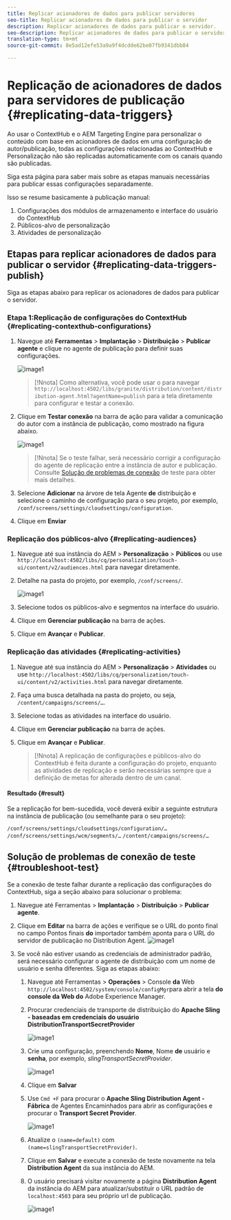 ```yaml
---
title: Replicar acionadores de dados para publicar servidores
seo-title: Replicar acionadores de dados para publicar o servidor
description: Replicar acionadores de dados para publicar o servidor.
seo-description: Replicar acionadores de dados para publicar o servidor.
translation-type: tm+mt
source-git-commit: 8e5ad12efe53a9a9f4dcdde62be07fb9341dbb84

---
```



# Replicação de acionadores de dados para servidores de publicação {#replicating-data-triggers}

Ao usar o ContextHub e o AEM Targeting Engine para personalizar o conteúdo com base em acionadores de dados em uma configuração de autor/publicação, todas as configurações relacionadas ao ContextHub e Personalização não são replicadas automaticamente com os canais quando são publicadas.

Siga esta página para saber mais sobre as etapas manuais necessárias para publicar essas configurações separadamente.

Isso se resume basicamente à publicação manual:

1. Configurações dos módulos de armazenamento e interface do usuário do ContextHub
1. Públicos-alvo de personalização
1. Atividades de personalização

## Etapas para replicar acionadores de dados para publicar o servidor {#replicating-data-triggers-publish}

Siga as etapas abaixo para replicar os acionadores de dados para publicar o servidor.

### Etapa 1:Replicação de configurações do ContextHub {#replicating-contexthub-configurations}

1. Navegue até **Ferramentas** > **Implantação** > **Distribuição** > **Publicar agente** e clique no agente de publicação para definir suas configurações.

   ![image1](/help/user-guide/assets/replicating-triggers/replicating-triggers1.png)

   >[!Nnota]
   >Como alternativa, você pode usar o para navegar `http://localhost:4502/libs/granite/distribution/content/distribution-agent.html?agentName=publish` para a tela diretamente para configurar e testar a conexão.

1. Clique em **Testar conexão** na barra de ação para validar a comunicação do autor com a instância de publicação, como mostrado na figura abaixo.

   ![image1](/help/user-guide/assets/replicating-triggers/replicating-triggers2.png)

   >[!Nnota]
   >Se o teste falhar, será necessário corrigir a configuração do agente de replicação entre a instância de autor e publicação. Consulte [Solução de problemas de conexão](/help/user-guide/replicating-data-triggers.md#troubleshoot-test) de teste para obter mais detalhes.

1. Selecione **Adicionar** na árvore de tela Agente **de** distribuição e selecione o caminho de configuração para o seu projeto, por exemplo, `/conf/screens/settings/cloudsettings/configuration`.

1. Clique em **Enviar**

### Replicação dos públicos-alvo {#replicating-audiences}

1. Navegue até sua instância do AEM > **Personalização** > **Públicos** ou use `http://localhost:4502/libs/cq/personalization/touch-ui/content/v2/audiences.html` para navegar diretamente.

1. Detalhe na pasta do projeto, por exemplo, `/conf/screens/`.

   ![image1](/help/user-guide/assets/replicating-triggers/replicating-triggers10.png)

1. Selecione todos os públicos-alvo e segmentos na interface do usuário.

1. Clique em **Gerenciar publicação** na barra de ações.

1. Clique em **Avançar** e **Publicar**.

### Replicação das atividades {#replicating-activities}

1. Navegue até sua instância do AEM > **Personalização** > **Atividades** ou use `http://localhost:4502/libs/cq/personalization/touch-ui/content/v2/activities.html` para navegar diretamente.

1. Faça uma busca detalhada na pasta do projeto, ou seja, `/content/campaigns/screens/…`.

1. Selecione todas as atividades na interface do usuário.

1. Clique em **Gerenciar publicação** na barra de ações.

1. Clique em **Avançar** e **Publicar**.

   > [!Nnota]
   >A replicação de configurações e públicos-alvo do ContextHub é feita durante a configuração do projeto, enquanto as atividades de replicação e serão necessárias sempre que a definição de metas for alterada dentro de um canal.

#### Resultado {#result}

Se a replicação for bem-sucedida, você deverá exibir a seguinte estrutura na instância de publicação (ou semelhante para o seu projeto):

`/conf/screens/settings/cloudsettings/configuration/…`
`/conf/screens/settings/wcm/segments/…`
`/content/campaigns/screens/…`

## Solução de problemas de conexão de teste {#troubleshoot-test}

Se a conexão de teste falhar durante a replicação das configurações do ContextHub, siga a seção abaixo para solucionar o problema:

1. Navegue até Ferramentas > **Implantação** > **Distribuição** > **Publicar agente**.

1. Clique em **Editar** na barra de ações e verifique se o URL do ponto final no campo Pontos finais **do** importador também aponta para o URL do servidor de publicação no Distribution Agent.
   ![image1](/help/user-guide/assets/replicating-triggers/replicating-triggers9.png)

1. Se você não estiver usando as credenciais de administrador padrão, será necessário configurar o agente de distribuição com um nome de usuário e senha diferentes.
Siga as etapas abaixo:

   1. Navegue até Ferramentas > **Operações** > Console **da** Web `http://localhost:4502/system/console/configMgr`para abrir a tela **do console da Web do** Adobe Experience Manager.

   1. Procurar credenciais de transporte de distribuição do **Apache Sling - baseadas em credenciais do usuário DistributionTransportSecretProvider**

      ![image1](/help/user-guide/assets/replicating-triggers/replicating-triggers6.png)

   1. Crie uma configuração, preenchendo **Nome**, Nome **de** usuário e **senha**, por exemplo, *slingTransportSecretProvider*.

      ![image1](/help/user-guide/assets/replicating-triggers/replicating-triggers7.png)

   1. Clique em **Salvar**

   1. Use `Cmd +F` para procurar o **Apache Sling Distribution Agent - Fábrica** de Agentes Encaminhados para abrir as configurações e procurar o **Transport Secret Provider**.

      ![image1](/help/user-guide/assets/replicating-triggers/replicating-triggers8.png)

   1. Atualize o `(name=default)` com `(name=slingTransportSecretProvider)`.

   1. Clique em **Salvar** e execute a conexão de teste novamente na tela **Distribution Agent** da sua instância do AEM.

   1. O usuário precisará visitar novamente a página **Distribution Agent** da instância do AEM para atualizar/substituir o URL padrão de `localhost:4503` para seu próprio url de publicação.

      ![image1](/help/user-guide/assets/replicating-triggers/replicating-triggers9.png)
